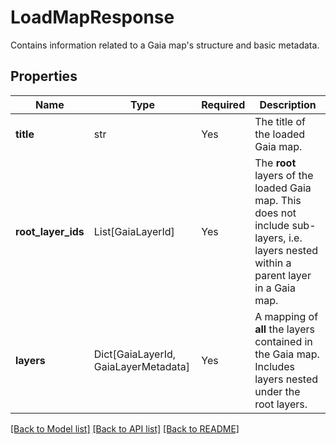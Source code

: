 # LoadMapResponse

Contains information related to a Gaia map's structure and basic metadata.


## Properties
| Name | Type | Required | Description |
| ------------ | ------------- | ------------- | ------------- |
**title** | str | Yes | The title of the loaded Gaia map.  |
**root_layer_ids** | List[GaiaLayerId] | Yes | The **root** layers of the loaded Gaia map. This does not include sub-layers, i.e. layers nested within a parent layer in a Gaia map.  |
**layers** | Dict[GaiaLayerId, GaiaLayerMetadata] | Yes | A mapping of **all** the layers contained in the Gaia map. Includes layers nested under the root layers.  |


[[Back to Model list]](../../../../README.md#models-v1-link) [[Back to API list]](../../../../README.md#apis-v1-link) [[Back to README]](../../../../README.md)
